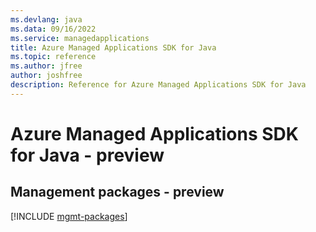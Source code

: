 ```yaml
---
ms.devlang: java
ms.data: 09/16/2022
ms.service: managedapplications
title: Azure Managed Applications SDK for Java
ms.topic: reference
ms.author: jfree
author: joshfree
description: Reference for Azure Managed Applications SDK for Java
---
```

# Azure Managed Applications SDK for Java - preview

## Management packages - preview
[!INCLUDE [mgmt-packages](managed-applications-mgmt-index.md)]
